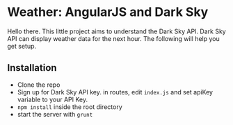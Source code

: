 # Weather: AngularJS and Dark Sky

Hello there. This little project aims to understand the Dark Sky API. Dark Sky API can display weather data for the next hour. The following will help you get setup.

## Installation
- Clone the repo
- Sign up for Dark Sky API key. in routes, edit `index.js`  and set apiKey variable to your API Key.
- `npm install` inside the root directory
- start the server with `grunt`
